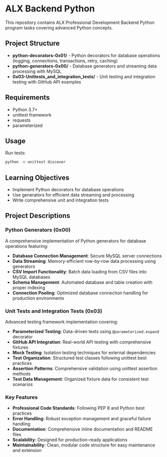 # ALX Backend Python

This repository contains ALX Professional Development Backend Python program tasks covering advanced Python concepts.

## Project Structure

- **python-decorators-0x01/** - Python decorators for database operations (logging, connections, transactions, retry, caching)
- **python-generators-0x00/** - Database generators and streaming data processing with MySQL
- **0x03-Unittests_and_integration_tests/** - Unit testing and integration testing with GitHub API examples

## Requirements

- Python 3.7+
- unittest framework
- requests
- parameterized 

## Usage

Run tests:
```bash
python -m unittest discover
```

## Learning Objectives

- Implement Python decorators for database operations
- Use generators for efficient data streaming and processing
- Write comprehensive unit and integration tests

## Project Descriptions

### Python Generators (0x00)
A comprehensive implementation of Python generators for database operations featuring:
- **Database Connection Management**: Secure MySQL server connections
- **Data Streaming**: Memory-efficient row-by-row data processing using generators
- **CSV Import Functionality**: Batch data loading from CSV files into MySQL databases
- **Schema Management**: Automated database and table creation with proper indexing
- **Connection Pooling**: Optimized database connection handling for production environments

### Unit Tests and Integration Tests (0x03)
Advanced testing framework implementation covering:
- **Parameterized Testing**: Data-driven tests using `@parameterized.expand` decorator
- **GitHub API Integration**: Real-world API testing with comprehensive fixtures
- **Mock Testing**: Isolation testing techniques for external dependencies
- **Test Organization**: Structured test classes following unittest best practices
- **Assertion Patterns**: Comprehensive validation using unittest assertion methods
- **Test Data Management**: Organized fixture data for consistent test scenarios

### Key Features
- **Professional Code Standards**: Following PEP 8 and Python best practices
- **Error Handling**: Robust exception management and graceful failure handling
- **Documentation**: Comprehensive inline documentation and README files
- **Scalability**: Designed for production-ready applications
- **Maintainability**: Clean, modular code structure for easy maintenance and extension

